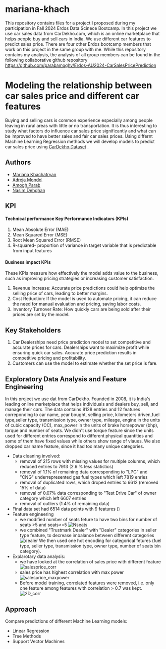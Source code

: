 # mariana-khach

This repository contains files for a project I proposed during my participation in Fall 2024 Erdos Data Scinece Bootcamp.
In this project we use car sales data from CarDekho.com, which is an online marketplace that helps people buy and sell cars in India.
We use different car features to predict sales price.
There are four other Erdos bootcamp members that work on this project in the same group with me. 
While this repository contains my analysis,
the analysis of all group members can be found in the following collaborative github repository https://github.com/parabamoghv/Erdos-AU2024-CarSalesPricePrediction



# Modeling the relationship between car sales price and different car features

Buying and selling cars is common experience especially among people leaving in rural areas with little or no transportation.
It is thus interesting to study what factors do influence car sales price significantly and what can be improved to have better sales and fair car sales prices.
Using differnt Machine Learning Regression methods we will develop models to predict car sales price using [CarDekho Dataset](https://www.kaggle.com/datasets/nehalbirla/vehicle-dataset-from-cardekho/data?select=Car+details+v3.csv) .

## Authors

- [Mariana Khachatryan](https://github.com/mariana-khach)
- [Adreja Mondol](https://github.com/adrejamondol)
- [Amogh Parab](https://github.com/parabamoghv)
- [Nasim Dehghan](https://github.com/nasimdeh)


## KPI

#### Technical performance Key Performance Indicators (KPIs)

1.	Mean Absolute Error (MAE)
2.	Mean Squared Error (MSE)
3.	Root Mean Squared Error (RMSE)
4.	R-squared- proportion of variance in target variable that is predictable from input features

#### Business impact KPIs

These KPIs measure how effectively the model adds value to the business, such as improving pricing strategies or increasing customer satisfaction.
1.	Revenue Increase: Accurate price predictions could help optimize the selling price of cars, leading to better margins.
2.	Cost Reduction: If the model is used to automate pricing, it can reduce the need for manual evaluation and pricing, saving labor costs.
3.	Inventory Turnover Rate: How quickly cars are being sold after their prices are set by the model.

## Key Stakeholders

1.	Car Dealerships need price prediction model to set competitive and accurate prices for cars. Dealerships want to maximize profit while ensuring quick car sales. Accurate price prediction results in competitive pricing and profitability.
2.	Customers can use the model to estimate whether the set price is fare.



## Exploratory Data Analysis and Feature Engineering

In this project we use dat from CarDekho. Founded in 2008, it is India's leading online marketplace that helps individuals and dealers buy, sell, and manage their cars.
The data contains 8128 entries and 12 features correponding to car name, year bought, selling price, kilometers driven,fuel type,seller type, transmission type, owner type, mileage, engine in the units of cubic capacity (CC), max_power in the units of brake horsepower (bhp), torque and number of seats. We didn't use torque feature since the units used for different entries correspond to different physical quantities and some of them have fixed values while others show range of vlaues. We also dropped car name feature, since it had too many unique categories.
- Data cleaning involved:
  - removal of 215 rows with missing values for multiple columns, which reduced entries to 7913 (2.6 % less statistics)
  - removal of 1.1% of remaining data corresponding to "LPG" and "CNG" underrepresented gas fuel types which left 7819 enries
  - removal of duplicated rows, which droped entries to 6612 (removed 15% of data)
  - removal of 0.07% data corresponding to "Test Drive Car" of owner category which left 6607 entries
  - removal of outliers (1.4% of remaining data) 
- Final data set had 6514 data points with 9 features ()
- Feature engineering
  - we modified number of seats feture to have two bins for number of seats >5 and seats<=5
    ![Nseats](https://github.com/user-attachments/assets/d8d244ea-3312-4f62-abc9-06e2730c1191)
  - we combined "Trustmark Dealer" with "Dealer" categories in seller type feature, to decrease imbalance between different categories
    ![dealer](https://github.com/user-attachments/assets/93413292-4224-4c01-b95a-71eefbc2e0a0)
We then used one hot encoding for categorical fetures (fuel type, seller type, transmission type, owner type, number of seats bin category).
- Explarotary data analysis:
  - we have looked at the correlation of sales price with different feature
    ![salesprice_corr](https://github.com/user-attachments/assets/b85210e6-9ba2-4ed7-8338-d0d37e76068d)
  - sales price has highest correlation with max power
    ![salesprice_maxpower](https://github.com/user-attachments/assets/8c00daaf-95ed-48d4-82ca-a5eb58d671b9)
  - Before model training, correlated features were removed, i.e. only one feature among features with correlation > 0.7 was kept. 
    ![2D_corr](https://github.com/user-attachments/assets/c18c9b2a-50cd-4792-ba15-9caf66e742fe)



## Approach

Compare predictions of different Machine Learning models:
- Linear Regression
- Tree Methods
- Support Vector Machines





